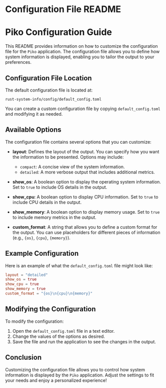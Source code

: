 # Configuration File README

# Piko Configuration Guide

This README provides information on how to customize the configuration file for the `Piko` application. The configuration file allows you to define how system information is displayed, enabling you to tailor the output to your preferences.

## Configuration File Location

The default configuration file is located at:

```
rust-system-info/config/default_config.toml
```

You can create a custom configuration file by copying `default_config.toml` and modifying it as needed.

## Available Options

The configuration file contains several options that you can customize:

- **layout**: Defines the layout of the output. You can specify how you want the information to be presented. Options may include:
  - `compact`: A concise view of the system information.
  - `detailed`: A more verbose output that includes additional metrics.

- **show_os**: A boolean option to display the operating system information. Set to `true` to include OS details in the output.

- **show_cpu**: A boolean option to display CPU information. Set to `true` to include CPU details in the output.

- **show_memory**: A boolean option to display memory usage. Set to `true` to include memory metrics in the output.

- **custom_format**: A string that allows you to define a custom format for the output. You can use placeholders for different pieces of information (e.g., `{os}`, `{cpu}`, `{memory}`).

## Example Configuration

Here is an example of what the `default_config.toml` file might look like:

```toml
layout = "detailed"
show_os = true
show_cpu = true
show_memory = true
custom_format = "{os}\n{cpu}\n{memory}"
```

## Modifying the Configuration

To modify the configuration:

1. Open the `default_config.toml` file in a text editor.
2. Change the values of the options as desired.
3. Save the file and run the application to see the changes in the output.

## Conclusion

Customizing the configuration file allows you to control how system information is displayed by the `Piko` application. Adjust the settings to fit your needs and enjoy a personalized experience!